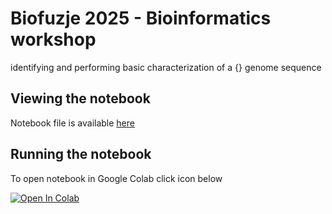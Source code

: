 # Biofuzje 2025 - Bioinformatics workshop
identifying and performing basic characterization of a {} genome sequence

## Viewing the notebook

Notebook file is available [here](https://github.com/kn-bibs/biofuzje-workshop/blob/main/biofuzje-notebook.ipynb)


## Running the notebook

To open notebook in Google Colab click icon below

<a target="_blank" href="https://colab.research.google.com/github/kn-bibs/biofuzje-workshop/blob/main/biofuzje-notebook.ipynb">
  <img src="https://colab.research.google.com/assets/colab-badge.svg" alt="Open In Colab"/>
</a>